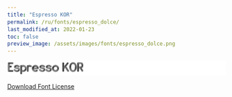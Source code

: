 ```yaml
---
title: "Espresso KOR"
permalink: /ru/fonts/espresso_dolce/
last_modified_at: 2022-01-23
toc: false
preview_image: /assets/images/fonts/espresso_dolce.png
---
```

![EspressoDolce](/assets/images/fonts/espresso_dolce.png)

[Download Font License](https://github.com/inkstitch/inkstitch/tree/main/fonts/espresso_KOR/LICENSE)
